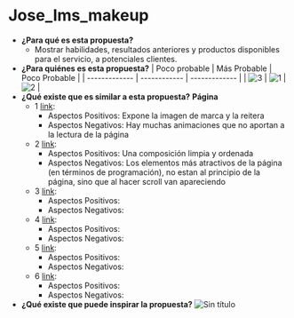 # Jose_Ims_makeup
* **¿Para qué es esta propuesta?**
  * Mostrar habilidades, resultados anteriores y productos disponibles para el servicio, a potenciales clientes.
* **¿Para quiénes es esta propuesta?**
  | Poco probable | Más Probable | Poco Probable |
  | ------------- | ------------ | ------------- |
  | ![3](https://github.com/jimschenetzky/Jose_Ims_makeup/assets/87721128/9cedc3ef-136f-4d27-a630-d7c419cbf041) | ![1](https://github.com/jimschenetzky/Jose_Ims_makeup/assets/87721128/8c47c55b-9978-4927-a99d-59c520848d75) | ![2](https://github.com/jimschenetzky/Jose_Ims_makeup/assets/87721128/771c6e9f-6dba-465a-9171-9e4b99e84f47) |
* **¿Qué existe que es similar a esta propuesta?**
  **Página**
   *  1 [link](https://www.skyehighinteractive.com/):
         * Aspectos Positivos: Expone la imagen de marca y la reitera
         * Aspectos Negativos: Hay muchas animaciones que no aportan a la lectura de la página
   *  2 [link](https://dashdigital.studio/):
         * Aspectos Positivos: Una composición limpia y ordenada
         * Aspectos Negativos: Los elementos más atractivos de la página (en términos de programación), no estan al principio de la página, sino que al hacer scroll van apareciendo
   *  3 [link](https://analogueagency.com/):
         * Aspectos Positivos:
         * Aspectos Negativos:
   *  4 [link](https://tuxkarma.co/en/):
         * Aspectos Positivos:
         * Aspectos Negativos:
   *  5 [link](https://www.niceatnoon.nl/):
         * Aspectos Positivos:
         * Aspectos Negativos:
   *  6 [link](https://demo.cocobasic.com/fabius-wp/demo-2/):
         * Aspectos Positivos:
         * Aspectos Negativos:
* **¿Qué existe que puede inspirar la propuesta?**
![Sin título](https://github.com/jimschenetzky/Jose_Ims_makeup/assets/87721128/550fb084-0de8-41f9-b4e8-80cc4c9c9fb6)

  
